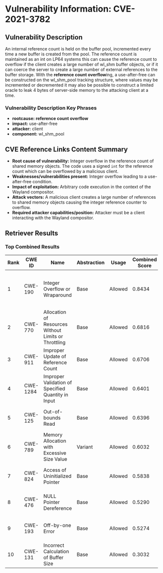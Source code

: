 # Vulnerability Information: CVE-2021-3782

## Vulnerability Description
An internal reference count is held on the buffer pool, incremented every time a new buffer is created from the pool. The reference count is maintained as an int on LP64 systems this can cause the reference count to overflow if the client creates a large number of wl_shm buffer objects, or if it can coerce the server to create a large number of external references to the buffer storage. With the **reference count overflow**ing, a use-after-free can be constructed on the wl_shm_pool tracking structure, where values may be incremented or decremented it may also be possible to construct a limited oracle to leak 4 bytes of server-side memory to the attacking client at a time.

### Vulnerability Description Key Phrases
- **rootcause:** **reference count overflow**
- **impact:** use-after-free
- **attacker:** client
- **component:** wl_shm_pool

## CVE Reference Links Content Summary
- **Root cause of vulnerability:** Integer overflow in the reference count of shared memory objects. The code uses a signed `int` for the reference count which can be overflowed by a malicious client.
- **Weaknesses/vulnerabilities present:** Integer overflow leading to a use-after-free condition.
- **Impact of exploitation:** Arbitrary code execution in the context of the Wayland compositor.
- **Attack vectors:** A malicious client creates a large number of references to shared memory objects causing the integer reference counter to overflow.
- **Required attacker capabilities/position:** Attacker must be a client interacting with the Wayland compositor.

## Retriever Results

### Top Combined Results

| Rank | CWE ID | Name | Abstraction | Usage | Combined Score | Retrievers | Individual Scores |
|------|--------|------|-------------|-------|---------------|------------|-------------------|
| 1 | CWE-190 | Integer Overflow or Wraparound | Base | Allowed | 0.8434 | dense, sparse, graph | dense: 0.447, sparse: 0.709, graph: 0.600 |
| 2 | CWE-770 | Allocation of Resources Without Limits or Throttling | Base | Allowed | 0.6816 | sparse, graph | sparse: 0.567, graph: 1.000 |
| 3 | CWE-911 | Improper Update of Reference Count | Base | Allowed | 0.6706 | dense, sparse | dense: 0.537, sparse: 0.702 |
| 4 | CWE-1284 | Improper Validation of Specified Quantity in Input | Base | Allowed | 0.6401 | sparse, graph | sparse: 0.583, graph: 0.857 |
| 5 | CWE-125 | Out-of-bounds Read | Base | Allowed | 0.6396 | sparse, graph | sparse: 0.583, graph: 0.857 |
| 6 | CWE-789 | Memory Allocation with Excessive Size Value | Variant | Allowed | 0.6032 | sparse, graph | sparse: 0.545, graph: 0.957 |
| 7 | CWE-824 | Access of Uninitialized Pointer | Base | Allowed | 0.5838 | sparse, graph | sparse: 0.527, graph: 0.789 |
| 8 | CWE-476 | NULL Pointer Dereference | Base | Allowed | 0.5290 | sparse, graph | sparse: 0.530, graph: 0.631 |
| 9 | CWE-193 | Off-by-one Error | Base | Allowed | 0.5274 | sparse, graph | sparse: 0.546, graph: 0.602 |
| 10 | CWE-131 | Incorrect Calculation of Buffer Size | Base | Allowed | 0.3032 | sparse | sparse: 0.530 |

